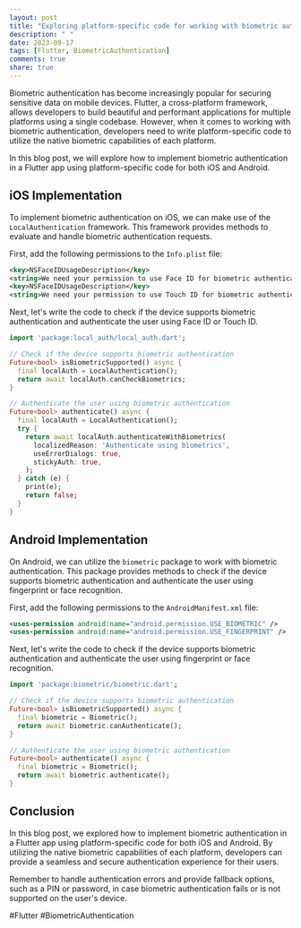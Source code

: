 ```yaml
---
layout: post
title: "Exploring platform-specific code for working with biometric authentication in Flutter."
description: " "
date: 2023-09-17
tags: [Flutter, BiometricAuthentication]
comments: true
share: true
---
```


Biometric authentication has become increasingly popular for securing sensitive data on mobile devices. Flutter, a cross-platform framework, allows developers to build beautiful and performant applications for multiple platforms using a single codebase. However, when it comes to working with biometric authentication, developers need to write platform-specific code to utilize the native biometric capabilities of each platform.

In this blog post, we will explore how to implement biometric authentication in a Flutter app using platform-specific code for both iOS and Android.

## iOS Implementation

To implement biometric authentication on iOS, we can make use of the `LocalAuthentication` framework. This framework provides methods to evaluate and handle biometric authentication requests.

First, add the following permissions to the `Info.plist` file:

```xml
<key>NSFaceIDUsageDescription</key>
<string>We need your permission to use Face ID for biometric authentication.</string>
<key>NSFaceIDUsageDescription</key>
<string>We need your permission to use Touch ID for biometric authentication.</string>
```

Next, let's write the code to check if the device supports biometric authentication and authenticate the user using Face ID or Touch ID.

```dart
import 'package:local_auth/local_auth.dart';

// Check if the device supports biometric authentication
Future<bool> isBiometricSupported() async {
  final localAuth = LocalAuthentication();
  return await localAuth.canCheckBiometrics;
}

// Authenticate the user using biometric authentication
Future<bool> authenticate() async {
  final localAuth = LocalAuthentication();
  try {
    return await localAuth.authenticateWithBiometrics(
      localizedReason: 'Authenticate using biometrics',
      useErrorDialogs: true,
      stickyAuth: true,
    );
  } catch (e) {
    print(e);
    return false;
  }
}
```

## Android Implementation

On Android, we can utilize the `biometric` package to work with biometric authentication. This package provides methods to check if the device supports biometric authentication and authenticate the user using fingerprint or face recognition.

First, add the following permissions to the `AndroidManifest.xml` file:

```xml
<uses-permission android:name="android.permission.USE_BIOMETRIC" />
<uses-permission android:name="android.permission.USE_FINGERPRINT" />
```

Next, let's write the code to check if the device supports biometric authentication and authenticate the user using fingerprint or face recognition.

```dart
import 'package:biometric/biometric.dart';

// Check if the device supports biometric authentication
Future<bool> isBiometricSupported() async {
  final biometric = Biometric();
  return await biometric.canAuthenticate();
}

// Authenticate the user using biometric authentication
Future<bool> authenticate() async {
  final biometric = Biometric();
  return await biometric.authenticate();
}
```

## Conclusion

In this blog post, we explored how to implement biometric authentication in a Flutter app using platform-specific code for both iOS and Android. By utilizing the native biometric capabilities of each platform, developers can provide a seamless and secure authentication experience for their users.

Remember to handle authentication errors and provide fallback options, such as a PIN or password, in case biometric authentication fails or is not supported on the user's device.

#Flutter #BiometricAuthentication